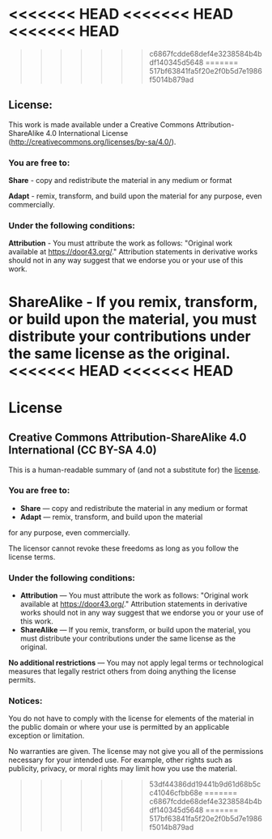 <<<<<<< HEAD
<<<<<<< HEAD
<<<<<<< HEAD
=======
>>>>>>> c6867fcdde68def4e3238584b4bdf140345d5648
=======
>>>>>>> 517bf63841fa5f20e2f0b5d7e1986f5014b879ad
## License:

This work is made available under a Creative Commons Attribution-ShareAlike 4.0 International License (http://creativecommons.org/licenses/by-sa/4.0/).

### You are free to:

**Share** - copy and redistribute the material in any medium or format

**Adapt** - remix, transform, and build upon the material for any purpose, even commercially.

### Under the following conditions:

**Attribution** - You must attribute the work as follows: "Original work available at https://door43.org/." Attribution statements in derivative works should not in any way suggest that we endorse you or your use of this work.

**ShareAlike** - If you remix, transform, or build upon the material, you must distribute your contributions under the same license as the original.
<<<<<<< HEAD
<<<<<<< HEAD
=======

# License
## Creative Commons Attribution-ShareAlike 4.0 International (CC BY-SA 4.0)

This is a human-readable summary of (and not a substitute for) the [license](http://creativecommons.org/licenses/by-sa/4.0/).

### You are free to:

  * **Share** — copy and redistribute the material in any medium or format
  * **Adapt** — remix, transform, and build upon the material 

for any purpose, even commercially.

The licensor cannot revoke these freedoms as long as you follow the license terms.

### Under the following conditions:

  * **Attribution** — You must attribute the work as follows: "Original work available at https://door43.org/." Attribution statements in derivative works should not in any way suggest that we endorse you or your use of this work.
  * **ShareAlike** — If you remix, transform, or build upon the material, you must distribute your contributions under the same license as the original.

**No additional restrictions** — You may not apply legal terms or technological measures that legally restrict others from doing anything the license permits.

### Notices:

You do not have to comply with the license for elements of the material in the public domain or where your use is permitted by an applicable exception or limitation.

No warranties are given. The license may not give you all of the permissions necessary for your intended use. For example, other rights such as publicity, privacy, or moral rights may limit how you use the material.
>>>>>>> 53df44386dd19441b9d61d68b5cc41046cfbb68e
=======
>>>>>>> c6867fcdde68def4e3238584b4bdf140345d5648
=======
>>>>>>> 517bf63841fa5f20e2f0b5d7e1986f5014b879ad
